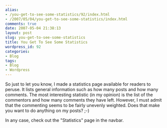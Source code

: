 ```yaml
---
alias:
- /you-get-to-see-some-statistics/92/index.html
- /2007/05/04/you-get-to-see-some-statistics/index.html
comments: true
date: 2007-05-04 21:38:13
layout: post
slug: you-get-to-see-some-statistics
title: You Get To See Some Statistics
wordpress_id: 92
categories:
- Blog
tags:
- Blog
- Wordpress
---
```


So just to let you know, I made a statistics page available for readers to peruse.  It lists general information such as how many posts and how many comments.  The most interesting statistic (in my opinion) is the list of the commentors and how many comments they have left.  However, I must admit that the commenting seems to be fairly unevenly weighted.  Does that make you want to do anything on my posts?  ;-)

In any case, check out the "Statistics" page in the navbar.
